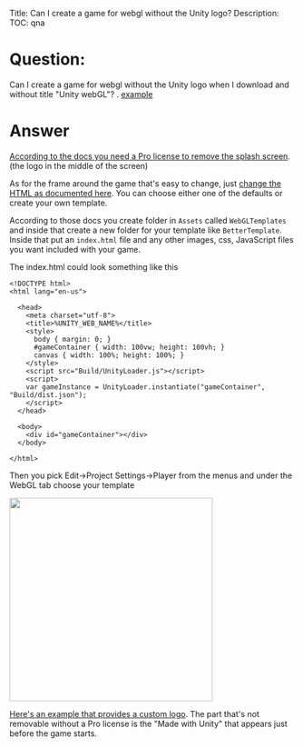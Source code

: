 Title: Can I create a game for webgl without the Unity logo?
Description:
TOC: qna

# Question:


Can I create a game for webgl without the Unity logo when I download and without title "Unity webGL"?
 . [example][1]


  [1]: http://webassembly.org/demo/Tanks/

# Answer

[According to the docs you need a Pro license to remove the splash screen](https://docs.unity3d.com/Manual/class-PlayerSettingsSplashScreen.html). (the logo in the middle of the screen)

As for the frame around the game that's easy to change, just [change the HTML as documented here](https://docs.unity3d.com/Manual/webgl-templates.html). You can choose either one of the defaults or create your own template.

According to those docs you create folder in `Assets` called `WebGLTemplates` and inside that create a new folder for your template like `BetterTemplate`. Inside that put an `index.html` file and any other images, css, JavaScript files you want included with your game.

The index.html could look something like this

<!-- language: lang-html -->

    <!DOCTYPE html>
    <html lang="en-us">
    
      <head>
        <meta charset="utf-8">
        <title>%UNITY_WEB_NAME%</title>
        <style>
          body { margin: 0; }
          #gameContainer { width: 100vw; height: 100vh; }
          canvas { width: 100%; height: 100%; }
        </style>
        <script src="Build/UnityLoader.js"></script>
        <script>
        var gameInstance = UnityLoader.instantiate("gameContainer", "Build/dist.json");
        </script>
      </head>
    
      <body>
        <div id="gameContainer"></div>
      </body>
    
    </html>

Then you pick Edit->Project Settings->Player from the menus and under the WebGL tab choose your template

<img src="https://i.stack.imgur.com/r5Jns.png" width="358">

[Here's an example that provides a custom logo](https://github.com/greggman/better-unity-webgl-template). The part that's not removable without a Pro license is the "Made with Unity" that appears just before the game starts.

